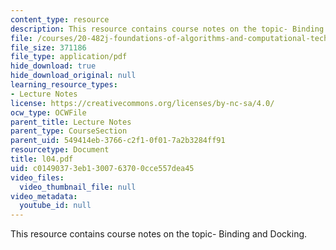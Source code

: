 ```yaml
---
content_type: resource
description: This resource contains course notes on the topic- Binding and Docking.
file: /courses/20-482j-foundations-of-algorithms-and-computational-techniques-in-systems-biology-spring-2006/c01490373eb1300763700cce557dea45_l04.pdf
file_size: 371186
file_type: application/pdf
hide_download: true
hide_download_original: null
learning_resource_types:
- Lecture Notes
license: https://creativecommons.org/licenses/by-nc-sa/4.0/
ocw_type: OCWFile
parent_title: Lecture Notes
parent_type: CourseSection
parent_uid: 549414eb-3766-c2f1-0f01-7a2b3284ff91
resourcetype: Document
title: l04.pdf
uid: c0149037-3eb1-3007-6370-0cce557dea45
video_files:
  video_thumbnail_file: null
video_metadata:
  youtube_id: null
---
```

This resource contains course notes on the topic- Binding and Docking.